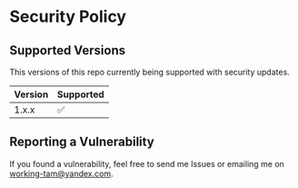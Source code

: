 # Security Policy

## Supported Versions

This versions of this repo currently being supported with security updates.

| Version | Supported          |
| ------- | ------------------ |
| 1.x.x   | :white_check_mark: |

## Reporting a Vulnerability

If you found a vulnerability, feel free to send me Issues or emailing me on working-tam@yandex.com.

